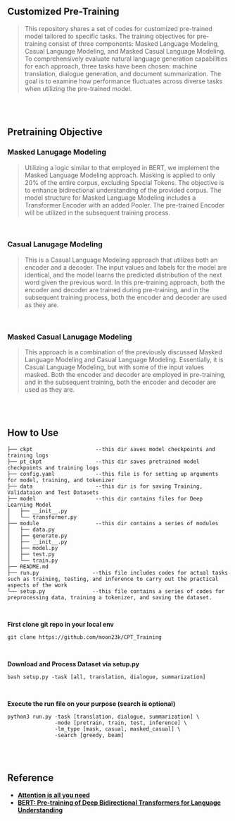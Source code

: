 ## Customized Pre-Training

> This repository shares a set of codes for customized pre-trained model tailored to specific tasks. The training objectives for pre-training consist of three components: Masked Language Modeling, Casual Language Modeling, and Masked Casual Language Modeling.
To comprehensively evaluate natural language generation capabilities for each approach, three tasks have been chosen: machine translation, dialogue generation, and document summarization. The goal is to examine how performance fluctuates across diverse tasks when utilizing the pre-trained model.

<br><br>


## Pretraining Objective

### Masked Lanugage Modeling

> Utilizing a logic similar to that employed in BERT, we implement the Masked Language Modeling approach. Masking is applied to only 20% of the entire corpus, excluding Special Tokens. The objective is to enhance bidirectional understanding of the provided corpus. The model structure for Masked Language Modeling includes a Transformer Encoder with an added Pooler.
The pre-trained Encoder will be utilized in the subsequent training process.

<br>

### Casual Lanugage Modeling

> This is a Casual Language Modeling approach that utilizes both an encoder and a decoder. The input values and labels for the model are identical, and the model learns the predicted distribution of the next word given the previous word.
In this pre-training approach, both the encoder and decoder are trained during pre-training, and in the subsequent training process, both the encoder and decoder are used as they are.

<br>

### Masked Casual Lanugage Modeling

> This approach is a combination of the previously discussed Masked Language Modeling and Casual Language Modeling. Essentially, it is Casual Language Modeling, but with some of the input values masked. Both the encoder and decoder are employed in pre-training, and in the subsequent training, both the encoder and decoder are used as they are.

<br><br>



## How to Use
```
├── ckpt                    --this dir saves model checkpoints and training logs
├── pt_ckpt                 --this dir saves pretrained model checkpoints and training logs
├── config.yaml             --this file is for setting up arguments for model, training, and tokenizer 
├── data                    --this dir is for saving Training, Validataion and Test Datasets
├── model                   --this dir contains files for Deep Learning Model
│   ├── __init__.py
│   └── transformer.py
├── module                  --this dir contains a series of modules
│   ├── data.py
│   ├── generate.py
│   ├── __init__.py
│   ├── model.py
│   ├── test.py
│   └── train.py
├── README.md
├── run.py                 --this file includes codes for actual tasks such as training, testing, and inference to carry out the practical aspects of the work
└── setup.py               --this file contains a series of codes for preprocessing data, training a tokenizer, and saving the dataset.
```

<br>

**First clone git repo in your local env**
```
git clone https://github.com/moon23k/CPT_Training
```

<br>

**Download and Process Dataset via setup.py**
```
bash setup.py -task [all, translation, dialogue, summarization]
```

<br>

**Execute the run file on your purpose (search is optional)**
```
python3 run.py -task [translation, dialogue, summarization] \
               -mode [pretrain, train, test, inference] \
               -lm_type [mask, casual, masked_casual] \
               -search [greedy, beam]
```


<br><br>

## Reference
* [**Attention is all you need**](https://arxiv.org/abs/1706.03762)
* [**BERT: Pre-training of Deep Bidirectional Transformers for Language Understanding**](https://arxiv.org/abs/1810.04805)
<br>
